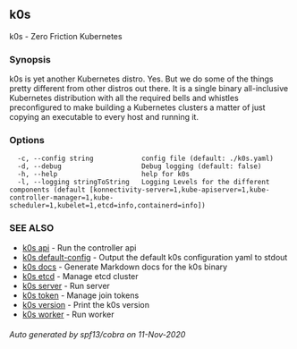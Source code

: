 ## k0s

k0s - Zero Friction Kubernetes

### Synopsis

k0s is yet another Kubernetes distro. Yes. But we do some of the things pretty different from other distros out there.
It is a single binary all-inclusive Kubernetes distribution with all the required bells and whistles preconfigured to make 
building a Kubernetes clusters a matter of just copying an executable to every host and running it.

### Options

```
  -c, --config string            config file (default: ./k0s.yaml)
  -d, --debug                    Debug logging (default: false)
  -h, --help                     help for k0s
  -l, --logging stringToString   Logging Levels for the different components (default [konnectivity-server=1,kube-apiserver=1,kube-controller-manager=1,kube-scheduler=1,kubelet=1,etcd=info,containerd=info])
```

### SEE ALSO

* [k0s api](k0s_api.md)	 - Run the controller api
* [k0s default-config](k0s_default-config.md)	 - Output the default k0s configuration yaml to stdout
* [k0s docs](k0s_docs.md)	 - Generate Markdown docs for the k0s binary
* [k0s etcd](k0s_etcd.md)	 - Manage etcd cluster
* [k0s server](k0s_server.md)	 - Run server
* [k0s token](k0s_token.md)	 - Manage join tokens
* [k0s version](k0s_version.md)	 - Print the k0s version
* [k0s worker](k0s_worker.md)	 - Run worker

###### Auto generated by spf13/cobra on 11-Nov-2020

